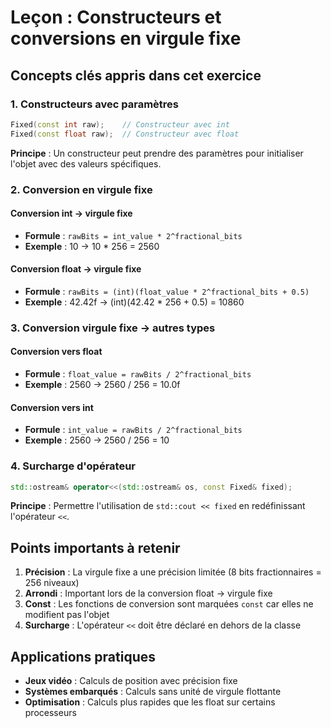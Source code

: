 # Leçon : Constructeurs et conversions en virgule fixe

## Concepts clés appris dans cet exercice

### 1. Constructeurs avec paramètres
```cpp
Fixed(const int raw);    // Constructeur avec int
Fixed(const float raw);  // Constructeur avec float
```

**Principe** : Un constructeur peut prendre des paramètres pour initialiser l'objet avec des valeurs spécifiques.

### 2. Conversion en virgule fixe

#### Conversion int → virgule fixe
- **Formule** : `rawBits = int_value * 2^fractional_bits`
- **Exemple** : 10 → 10 * 256 = 2560

#### Conversion float → virgule fixe
- **Formule** : `rawBits = (int)(float_value * 2^fractional_bits + 0.5)`
- **Exemple** : 42.42f → (int)(42.42 * 256 + 0.5) = 10860

### 3. Conversion virgule fixe → autres types

#### Conversion vers float
- **Formule** : `float_value = rawBits / 2^fractional_bits`
- **Exemple** : 2560 → 2560 / 256 = 10.0f

#### Conversion vers int
- **Formule** : `int_value = rawBits / 2^fractional_bits`
- **Exemple** : 2560 → 2560 / 256 = 10

### 4. Surcharge d'opérateur
```cpp
std::ostream& operator<<(std::ostream& os, const Fixed& fixed);
```

**Principe** : Permettre l'utilisation de `std::cout << fixed` en redéfinissant l'opérateur `<<`.

## Points importants à retenir

1. **Précision** : La virgule fixe a une précision limitée (8 bits fractionnaires = 256 niveaux)
2. **Arrondi** : Important lors de la conversion float → virgule fixe
3. **Const** : Les fonctions de conversion sont marquées `const` car elles ne modifient pas l'objet
4. **Surcharge** : L'opérateur `<<` doit être déclaré en dehors de la classe

## Applications pratiques

- **Jeux vidéo** : Calculs de position avec précision fixe
- **Systèmes embarqués** : Calculs sans unité de virgule flottante
- **Optimisation** : Calculs plus rapides que les float sur certains processeurs 
